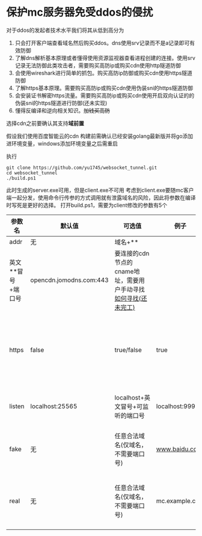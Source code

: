 # 保护mc服务器免受ddos的侵扰

对于ddos的发起者技术水平我们将其从低到高分为

1. 只会打开客户端查看域名然后购买ddos。dns使用srv记录而不是a记录即可有效防御
2. 了解dns解析基本原理或者懂得使用资源监视器查看进程创建的连接。使用srv记录无法防御此类攻击者，需要购买高防ip或购买cdn使用http隧道防御
3. 会使用wireshark进行简单的抓包。购买高防ip防御或购买cdn使用https隧道防御
4. 了解https基本原理。需要购买高防ip或购买cdn使用伪装sni的https隧道防御
5. 会安装证书解密https流量。需要购买高防ip或购买cdn使用开启双向认证的的伪装sni的https隧道进行防御(还未实现)
6. 懂得反编译和逆向相关知识。~~加钱买高防~~

选择cdn之前要确认其支持**域前置**

假设我们使用百度智能云的cdn
构建前需确认已经安装golang最新版并将go添加进环境变量，windows添加环境变量之后需重启

执行

```
git clone https://github.com/yu1745/websocket_tunnel.git
cd websocket_tunnel
./build.ps1
```

此时生成的server.exe可用，但是client.exe不可用
考虑到client.exe要随mc客户端一起分发，使用命令行传参的方式调用就有泄露域名的风险，因此将参数在编译时写死是更好的选择。
打开build.ps1，需要为client修改的参数有5个

| 参数名    | 默认值             | 可选值                    | 例子                      | 意义                                                         |
|--------|-----------------|------------------------|-------------------------|------------------------------------------------------------|
| addr   | 无               | 域名+**
英文**冒号+端口号        | opencdn.jomodns.com:443 | 要连接的cdn节点的cname地址，需要用户手动寻找 [如何寻找(还未完工)](https://baidu.com) |
| https  | false           | true/false             | true                    | 是否开启https，不开启https有暴露域名的风险                                 |
| listen | localhost:25565 | localhost+英文冒号+可监听的端口号 | localhost:9999          | mc客户端连接的地址                                                 |
| fake   | 无               | 任意合法域名(仅域名，不需要端口号)     | www.baidu.com           | 与cdn建立https连接时发送的sni                                       |
| real   | 无               | 任意合法域名(仅域名，不需要端口号)     | mc.example.com          | 用户在cdn处登记的需要加速的域名                                          |
